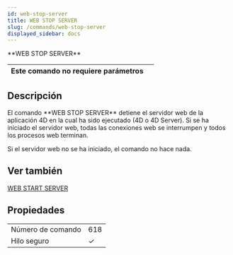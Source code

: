 ```yaml
---
id: web-stop-server
title: WEB STOP SERVER
slug: /commands/web-stop-server
displayed_sidebar: docs
---
```


<!--REF #_command_.WEB STOP SERVER.Syntax-->**WEB STOP SERVER**<!-- END REF-->
<!--REF #_command_.WEB STOP SERVER.Params-->
| Este comando no requiere parámetros |  |
| --- | --- |

<!-- END REF-->

## Descripción 

<!--REF #_command_.WEB STOP SERVER.Summary-->El comando **WEB STOP SERVER** detiene el servidor web de la aplicación 4D en la cual ha sido ejecutado (4D o 4D Server).<!-- END REF--> Si se ha iniciado el servidor web, todas las conexiones web se interrumpen y todos los procesos web terminan. 

Si el servidor web no se ha iniciado, el comando no hace nada.

## Ver también 

[WEB START SERVER](web-start-server.md)  

## Propiedades

|  |  |
| --- | --- |
| Número de comando | 618 |
| Hilo seguro | &check; |


